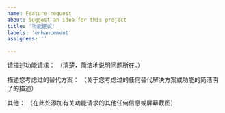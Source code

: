 ```yaml
---
name: Feature request
about: Suggest an idea for this project
title: '功能建议'
labels: 'enhancement'
assignees: ''

---
```

请描述功能请求：
（清楚，简洁地说明问题所在。）

描述您考虑过的替代方案：
（关于您考虑过的任何替代解决方案或功能的简洁明了的描述）

其他：
（在此处添加有关功能请求的其他任何信息或屏幕截图）
